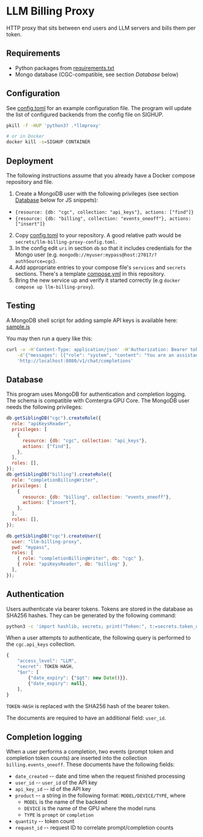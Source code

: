 # LLM Billing Proxy

HTTP proxy that sits between end users and LLM servers and bills them per token.

## Requirements

* Python packages from [requirements.txt](requirements.txt)
* Mongo database (CGC-compatible, see section *Database* below)

## Configuration

See [config.toml](config.toml) for an example configuration file.
The program will update the list of configured backends from the config file
on SIGHUP.

```sh
pkill -f -HUP 'python3? .*llmproxy'

# or in Docker
docker kill -s=SIGHUP CONTAINER
```

## Deployment

The following instructions assume that you already have a Docker compose
repository and file.

1. Create a MongoDB user with the following privileges (see section
[Database](#database) below for JS snippets):
  * `{resource: {db: "cgc", collection: "api_keys"}, actions: ["find"]}`
  * `{resource: {db: "billing", collection: "events_oneoff"}, actions: ["insert"]}`
2. Copy [config.toml](config.toml) to your repository. A good relative path
would be `secrets/llm-billing-proxy-config.toml`.
3. In the config edit `uri` in section `db` so that it includes credentials for
the Mongo user (e.g. `mongodb://myuser:mypass@host:27017/?authSource=cgc`).
4. Add appropriate entries to your compose file's `services` and `secrets`
sections. There's a template [compose.yml](compose.yml) in this repository.
5. Bring the new service up and verify it started correctly
(e.g `docker compose up llm-billing-proxy`).

## Testing

A MongoDB shell script for adding sample API keys is available here:
[sample.js](sample.js)

You may then run a query like this:

```sh
curl -v -H'Content-Type: application/json' -H'Authorization: Bearer token2' \
    -d'{"messages": [{"role": "system", "content": "You are an assistant."}, {"role": "user", "content": "Write a limerick about python exceptions"}], "model": "llama31-70b", "stream": true}' \
    'http://localhost:8080/v1/chat/completions'
```

## Database

This program uses MongoDB for authentication and completion logging.
The schema is compatible with Comtergra GPU Core.
The MongoDB user needs the following privileges:

```js
db.getSiblingDB("cgc").createRole({
  role: "apiKeysReader",
  privileges: [
    {
      resource: {db: "cgc", collection: "api_keys"},
      actions: ["find"],
    },
  ],
  roles: [],
});
db.getSiblingDB("billing").createRole({
  role: "completionBillingWriter",
  privileges: [
    {
      resource: {db: "billing", collection: "events_oneoff"},
      actions: ["insert"],
    },
  ],
  roles: [],
});

db.getSiblingDB("cgc").createUser({
  user: "llm-billing-proxy",
  pwd: "mypass",
  roles: [
    { role: "completionBillingWriter", db: "cgc" },
    { role: "apiKeysReader", db: "billing" },
  ],
});
```

## Authentication

Users authenticate via bearer tokens.
Tokens are stored in the database as SHA256 hashes.
They can be generated by the following command:

```sh
python3 -c 'import hashlib, secrets; print("Token:", t:=secrets.token_urlsafe(64)); print("Hash:", hashlib.sha256(t.encode()).hexdigest())'
```

When a user attempts to authenticate, the following query is performed to the
`cgc.api_keys` collection.

```js
{
    "access_level": "LLM",
    "secret": TOKEN-HASH,
    "$or": [
        {"date_expiry": {"$gt": new Date()}},
        {"date_expiry": null},
    ],
}
```

`TOKEN-HASH` is replaced with the SHA256 hash of the bearer token.

The documents are required to have an additional field: `user_id`.

## Completion logging

When a user performs a completion, two events (prompt token and completion
token counts) are inserted into the collection `billing.events_oneoff`.
These documents have the following fields:

* `date_created` -- date and time when the request finished processing
* `user_id` -- `user_id` of the API key
* `api_key_id` -- id of the API key
* `product` -- a string in the following format: `MODEL/DEVICE/TYPE`, where
    * `MODEL` is the name of the backend
    * `DEVICE` is the name of the GPU where the model runs
    * `TYPE` is `prompt` or `completion`
* `quantity` -- token count
* `request_id` -- request ID to correlate prompt/completion counts

